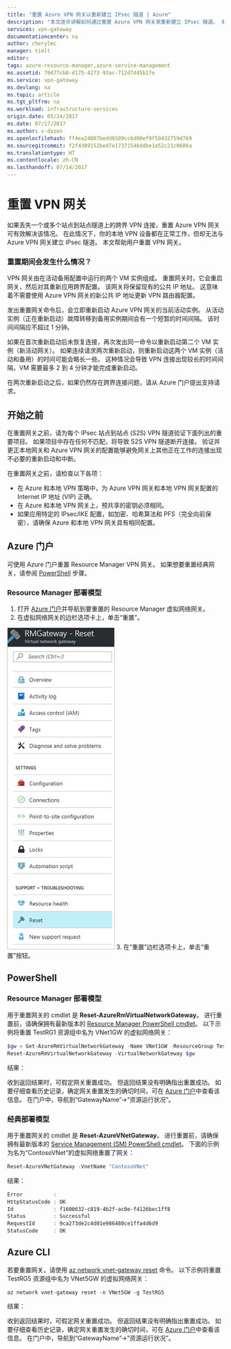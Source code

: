 ```yaml
---
title: "重置 Azure VPN 网关以重新建立 IPsec 隧道 | Azure"
description: "本文逐步讲解如何通过重置 Azure VPN 网关来重新建立 IPsec 隧道。 本文适用于经典和 Resource Manager 部署模型中的 VPN 网关。"
services: vpn-gateway
documentationcenter: na
author: cherylmc
manager: timlt
editor: 
tags: azure-resource-manager,azure-service-management
ms.assetid: 79d77cb8-d175-4273-93ac-712d7d45b1fe
ms.service: vpn-gateway
ms.devlang: na
ms.topic: article
ms.tgt_pltfrm: na
ms.workload: infrastructure-services
origin.date: 05/24/2017
ms.date: 07/17/2017
ms.author: v-dazen
ms.openlocfilehash: ff4ea24807bedd6509cc6d00ef9f59432759d769
ms.sourcegitcommit: f2f4389152bed7e17371546ddbe1e52c21c0686a
ms.translationtype: HT
ms.contentlocale: zh-CN
ms.lasthandoff: 07/14/2017
---
```

# <a name="reset-a-vpn-gateway"></a>重置 VPN 网关

如果丢失一个或多个站点到站点隧道上的跨界 VPN 连接，重置 Azure VPN 网关可有效解决该情况。 在此情况下，你的本地 VPN 设备都在正常工作，但却无法与 Azure VPN 网关建立 IPsec 隧道。 本文帮助用户重置 VPN 网关。

### <a name="what-happens-during-a-reset"></a>重置期间会发生什么情况？

VPN 网关由在活动备用配置中运行的两个 VM 实例组成。 重置网关时，它会重启网关，然后对其重新应用跨界配置。 该网关将保留现有的公共 IP 地址。 这意味着不需要使用 Azure VPN 网关的新公共 IP 地址更新 VPN 路由器配置。

发出重置网关命令后，会立即重新启动 Azure VPN 网关的当前活动实例。 从活动实例（正在重新启动）故障转移到备用实例期间会有一个短暂的时间间隔。 该时间间隔应不超过 1 分钟。

如果在首次重新启动后未恢复连接，再次发出同一命令以重新启动第二个 VM 实例（新活动网关）。 如果连续请求两次重新启动，则重新启动这两个 VM 实例（活动和备用）的时间可能会略长一些。 这种情况会导致 VPN 连接出现较长的时间间隔，VM 需要最多 2 到 4 分钟才能完成重新启动。

在两次重新启动之后，如果仍然存在跨界连接问题，请从 Azure 门户提出支持请求。

## <a name="before-you-begin"></a>开始之前

在重置网关之前，请为每个 IPsec 站点到站点 (S2S) VPN 隧道验证下面列出的重要项目。 如果项目中存在任何不匹配，将导致 S2S VPN 隧道断开连接。 验证并更正本地网关和 Azure VPN 网关的配置能够避免网关上其他正在工作的连接出现不必要的重新启动和中断。

在重置网关之前，请检查以下各项：

* 在 Azure 和本地 VPN 策略中，为 Azure VPN 网关和本地 VPN 网关配置的 Internet IP 地址 (VIP) 正确。
* 在 Azure 和本地 VPN 网关上，预共享的密钥必须相同。
* 如果应用特定的 IPsec/IKE 配置，如加密、哈希算法和 PFS（完全向前保密），请确保 Azure 和本地 VPN 网关具有相同配置。

## <a name="azure-portal"></a>Azure 门户

可使用 Azure 门户重置 Resource Manager VPN 网关。 如果想要重置经典网关，请参阅 [PowerShell](#resetclassic) 步骤。

### <a name="resource-manager-deployment-model"></a>Resource Manager 部署模型

1. 打开 [Azure 门户](https://portal.azure.cn)并导航到要重置的 Resource Manager 虚拟网络网关。
2. 在虚拟网络网关的边栏选项卡上，单击“重置”。

  ![“重置 VPN 网关”边栏选项卡](./media/vpn-gateway-howto-reset-gateway/reset-vpn-gateway-portal.png)
3. 在“重置”边栏选项卡上，单击“重置”按钮。

## <a name="powershell"></a>PowerShell

### <a name="resource-manager-deployment-model"></a>Resource Manager 部署模型

用于重置网关的 cmdlet 是 **Reset-AzureRmVirtualNetworkGateway**。 进行重置前，请确保拥有最新版本的 [Resource Manager PowerShell cmdlet](https://docs.microsoft.com/powershell/azure/install-azurerm-ps?view=azurermps-4.0.0)。 以下示例将重置 TestRG1 资源组中名为 VNet1GW 的虚拟网络网关：

```powershell
$gw = Get-AzureRmVirtualNetworkGateway -Name VNet1GW -ResourceGroup TestRG1
Reset-AzureRmVirtualNetworkGateway -VirtualNetworkGateway $gw
```

结果：

收到返回结果时，可假定网关重置成功。 但返回结果没有明确指出重置成功。 如要仔细查看历史记录，确定网关重置发生的确切时间，可在 [Azure 门户](https://portal.azure.cn)中查看该信息。 在门户中，导航到“GatewayName”->“资源运行状况”。

### <a name="resetclassic"></a>经典部署模型

用于重置网关的 cmdlet 是 **Reset-AzureVNetGateway**。 进行重置前，请确保拥有最新版本的 [Service Management (SM) PowerShell cmdlet](https://docs.microsoft.com/powershell/azure/install-azurerm-ps?view=azuresmps-3.7.0)。 下面的示例为名为“ContosoVNet”的虚拟网络重置了网关：

```powershell
Reset-AzureVNetGateway -VnetName "ContosoVNet"
```

结果：

```powershell
Error          :
HttpStatusCode : OK
Id             : f1600632-c819-4b2f-ac0e-f4126bec1ff8
Status         : Successful
RequestId      : 9ca273de2c4d01e986480ce1ffa4d6d9
StatusCode     : OK
```

## <a name="azure-cli"></a>Azure CLI

若要重置网关，请使用 [az network vnet-gateway reset](https://docs.microsoft.com/cli/azure/network/vnet-gateway#reset) 命令。 以下示例将重置 TestRG5 资源组中名为 VNet5GW 的虚拟网络网关：

```azurecli
az network vnet-gateway reset -n VNet5GW -g TestRG5
```

结果：

收到返回结果时，可假定网关重置成功。 但返回结果没有明确指出重置成功。 如要仔细查看历史记录，确定网关重置发生的确切时间，可在 [Azure 门户](https://portal.azure.cn)中查看该信息。 在门户中，导航到“GatewayName”->“资源运行状况”。
